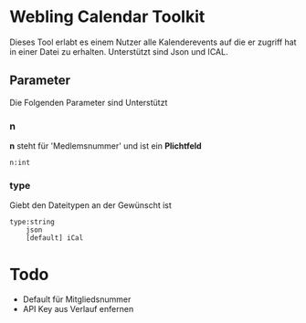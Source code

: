 # Webling Calendar Toolkit

Dieses Tool erlabt es einem Nutzer alle Kalenderevents auf die er zugriff hat in einer Datei zu erhalten. Unterstützt sind Json und ICAL.

## Parameter

Die Folgenden Parameter sind Unterstützt

### n

**n** steht für 'Medlemsnummer' und ist ein **Plichtfeld**

```
n:int
```

### type

Giebt den Dateitypen an der Gewünscht ist

```
type:string
    json
    [default] iCal
```

# Todo

-   Default für Mitgliedsnummer
-   API Key aus Verlauf enfernen

